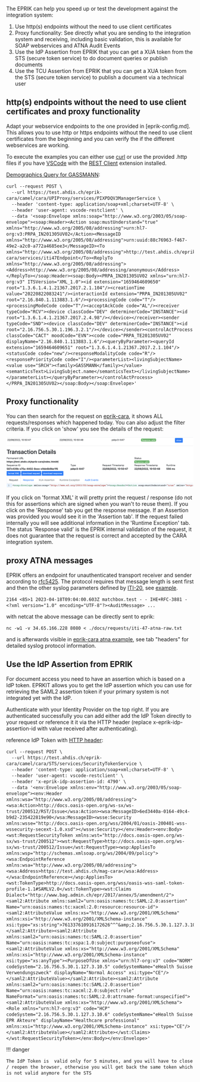 The EPRIK can help you speed up or test the development against the integration system:

1. Use http(s) endpoints without the need to use client certificates
2. Proxy functionality: See directly what you are sending to the integration system and receiving, including basic validation, this is available for SOAP webservices and ATNA Audit Events
3. Use the IdP Assertion from EPRIK that you can get a XUA token from the STS (secure token service) to do document queries or publish documents
4. Use the TCU Assertion from EPRIK that you can get a XUA token from the STS (secure token service) to publish a document via a technical user


## http(s) endpoints without the need to use client certificates and proxy functionality

Adapt your webservice endpoints to the one provided in [eprik-config.md]. This allows you to use http or https endpoints without the need to use client certificates from the beginning and you can verify the if the different webservices are working.  

To execute the examples you can either use [curl](https://curl.se/) or use the provided .http files if you have [VSCode](https://code.visualstudio.com/) with the [REST Client](https://marketplace.visualstudio.com/items?itemName=humao.rest-client) extension installed.

[Demographics Query for GASSMANN](requests/iti-47-gassmann-eprik.http):

```
curl --request POST \
  --url https://test.ahdis.ch/eprik-cara/camel/cara/UPIProxy/services/PIXPDQV3ManagerService \
  --header 'content-type: application/soap+xml;charset=UTF-8' \
  --header 'user-agent: vscode-restclient' \
  --data '<soap:Envelope xmlns:soap="http://www.w3.org/2003/05/soap-envelope"><soap:Header><Action soap:mustUnderstand="true" xmlns="http://www.w3.org/2005/08/addressing">urn:hl7-org:v3:PRPA_IN201305UV02</Action><MessageID xmlns="http://www.w3.org/2005/08/addressing">urn:uuid:88c76963-f467-49e2-a2c0-a772a4685ee3</MessageID><To xmlns="http://www.w3.org/2005/08/addressing">http://test.ahdis.ch/eprik-cara/services/iti47Endpoint</To><ReplyTo xmlns="http://www.w3.org/2005/08/addressing"><Address>http://www.w3.org/2005/08/addressing/anonymous</Address></ReplyTo></soap:Header><soap:Body><PRPA_IN201305UV02 xmlns="urn:hl7-org:v3" ITSVersion="XML_1.0"><id extension="1659464609650" root="1.3.6.1.4.1.21367.2017.2.1.104"/><creationTime value="20220822083241"/><interactionId extension="PRPA_IN201305UV02" root="2.16.840.1.113883.1.6"/><processingCode code="T"/><processingModeCode code="T"/><acceptAckCode code="AL"/><receiver typeCode="RCV"><device classCode="DEV" determinerCode="INSTANCE"><id root="1.3.6.1.4.1.21367.2017.2.4.98"/></device></receiver><sender typeCode="SND"><device classCode="DEV" determinerCode="INSTANCE"><id root="2.16.756.5.30.1.196.3.2.1"/></device></sender><controlActProcess classCode="CACT" moodCode="EVN"><code code="PRPA_TE201305UV02" displayName="2.16.840.1.113883.1.6"/><queryByParameter><queryId extension="1659464609651" root="1.3.6.1.4.1.21367.2017.2.1.104"/><statusCode code="new"/><responseModalityCode code="R"/><responsePriorityCode code="I"/><parameterList><livingSubjectName><value use="SRCH"><family>GASSMANN</family></value><semanticsText>LivingSubject.name</semanticsText></livingSubjectName></parameterList></queryByParameter></controlActProcess></PRPA_IN201305UV02></soap:Body></soap:Envelope>'
```

## Proxy functionality

You can then search for the request on [eprik-cara](http://test.ahdis.ch/eprik-cara/), it shows ALL requests/responses which happened today. You can also adjust the filter criteria. If you click on 'show' you see the details of the request: 

  ![Image title](img/pdqv3-iti47.png)

If you click on 'format XML' it will pretty print the request / response (do not this for assertions which are signed when you wan't to reuse them). If you click on the 'Response' tab you get the response message. If an Assertion was provided you would see it in the 'Assertion tab'. If the request failed internally you will see additional information in the 'Runtime Exception' tab. The status 'Response valid' is the EPRIK internal validation of the request, it does not guarantee that the request is correct and accepted by the CARA integration system.

## proxy ATNA messages

EPRIK offers an endpoint for unauthenticated transport receiver and sender according to [rfc5425](https://www.rfc-editor.org/rfc/rfc5425#section-5.3). The protocol requires that message length is sent first and then the other syslog parameters defined by [ITI-20](https://profiles.ihe.net/ITI/TF/Volume2/ITI-20.html#3.20.4.1.2), see [example](requests/iti-47-atna-raw.txt).

```
2164 <85>1 2023-04-18T09:04:00.603Z matchbox.test - - IHE+RFC-3881 - <?xml version="1.0" encoding="UTF-8"?><AuditMessage> ...
```

with netcat the above message can be directly sent to eprik:

```
nc -w1 -v 34.65.166.228 8080 < ./docs/requests/iti-47-atna-raw.txt 
```

and is afterwards visible in [eprik-cara atna example](https://test.ahdis.ch/eprik-cara/index.html#/transaction/02bc28f6-03b6-4d8b-ae7f-34a889267152), see tab "headers" for detailed syslog protocol information. 


## Use the IdP Assertion from EPRIK 

For document access you need to have an assertion which is based on a IdP token. EPRKIT allows you to get the IdP assertion which you can use for retrieving the SAML2 assertion token if your primary system is not integrated yet with the IdP.

Authenticate with your Identity Provider on the top right. If you are authenticated successfully you can add either add the IdP Token directly to your request or reference it it via the HTTP header (replace x-eprik-idp-assertion-id with value received after authenticating).

reference IdP Token with [HTTP header](requests/sts-idp-httpheader-eprik.http):

```
curl --request POST \
  --url https://test.ahdis.ch/eprik-cara/camel/cara/STS/services/SecurityTokenService \
  --header 'content-type: application/soap+xml;charset=UTF-8' \
  --header 'user-agent: vscode-restclient' \
  --header 'x-eprik-idp-assertion-id: 4790' \
  --data '<env:Envelope xmlns:env="http://www.w3.org/2003/05/soap-envelope"><env:Header xmlns:wsa="http://www.w3.org/2005/08/addressing"><wsa:Action>http://docs.oasis-open.org/ws-sx/ws-trust/200512/RST/Issue</wsa:Action><wsa:MessageID>6ed3440a-0164-49c4-b9d2-235422819e90</wsa:MessageID><wsse:Security xmlns:wsse="http://docs.oasis-open.org/wss/2004/01/oasis-200401-wss-wssecurity-secext-1.0.xsd"></wsse:Security></env:Header><env:Body><wst:RequestSecurityToken xmlns:wst="http://docs.oasis-open.org/ws-sx/ws-trust/200512"><wst:RequestType>http://docs.oasis-open.org/ws-sx/ws-trust/200512/Issue</wst:RequestType><wsp:AppliesTo xmlns:wsp="http://schemas.xmlsoap.org/ws/2004/09/policy"><wsa:EndpointReference xmlns:wsa="http://www.w3.org/2005/08/addressing"><wsa:Address>https://test.ahdis.ch/mag-cara</wsa:Address></wsa:EndpointReference></wsp:AppliesTo><wst:TokenType>http://docs.oasis-open.org/wss/oasis-wss-saml-token-profile-1.1#SAMLV2.0</wst:TokenType><wst:Claims Dialect="http://www.bag.admin.ch/epr/2017/annex/5/amendment/2"><saml2:Attribute xmlns:saml2="urn:oasis:names:tc:SAML:2.0:assertion" Name="urn:oasis:names:tc:xacml:2.0:resource:resource-id"><saml2:AttributeValue xmlns:xs="http://www.w3.org/2001/XMLSchema" xmlns:xsi="http://www.w3.org/2001/XMLSchema-instance" xsi:type="xs:string">761337610916172626^^^&amp;2.16.756.5.30.1.127.3.10.3&amp;ISO</saml2:AttributeValue></saml2:Attribute><saml2:Attribute xmlns:saml2="urn:oasis:names:tc:SAML:2.0:assertion" Name="urn:oasis:names:tc:xspa:1.0:subject:purposeofuse"><saml2:AttributeValue xmlns:xs="http://www.w3.org/2001/XMLSchema" xmlns:xsi="http://www.w3.org/2001/XMLSchema-instance" xsi:type="xs:anyType"><PurposeOfUse xmlns="urn:hl7-org:v3" code="NORM" codeSystem="2.16.756.5.30.1.127.3.10.5" codeSystemName="eHealth Suisse Verwendungszweck" displayName="Normal Access" xsi:type="CE"/></saml2:AttributeValue></saml2:Attribute><saml2:Attribute xmlns:saml2="urn:oasis:names:tc:SAML:2.0:assertion" Name="urn:oasis:names:tc:xacml:2.0:subject:role" NameFormat="urn:oasis:names:tc:SAML:2.0:attrname-format:unspecified"><saml2:AttributeValue xmlns:xs="http://www.w3.org/2001/XMLSchema"><Role xmlns="urn:hl7-org:v3" code="HCP" codeSystem="2.16.756.5.30.1.127.3.10.6" codeSystemName="eHealth Suisse EPR Akteure" displayName="Healthcare professional" xmlns:xsi="http://www.w3.org/2001/XMLSchema-instance" xsi:type="CE"/></saml2:AttributeValue></saml2:Attribute></wst:Claims></wst:RequestSecurityToken></env:Body></env:Envelope>'
```

!!! danger

    The IdP Token is  valid only for 5 minutes, and you will have to close / reopen the browser, otherwise you will get back the same token which is not valid anymore for the STS

